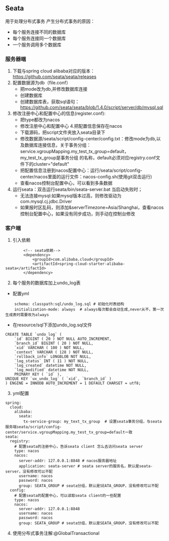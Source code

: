 ## Seata
用于处理分布式事务
产生分布式事务的原因：
- 每个服务连接不同的数据库
- 每个服务连接同一个数据库
- 一个服务调用多个数据库 
### 服务器端
1. 下载与spring cloud alibaba对应的版本：https://github.com/seata/seata/releases
2. 配置数据源为db（file.conf）
    - 把mode改为db,并修改数据库连接
    - 创建数据库
    - 创建数据库表，获取sql语句：https://github.com/seata/seata/blob/1.4.0/script/server/db/mysql.sql
3. 修改注册中心和配置中心的信息(register.conf):
    - 把type都改为nacos
    - 修改注册中心和配置中心
4.把配置信息保存在nacos
    - 下载源码，把script文件夹放入seata目录下
    - 修改数据源/seata/script/config-center/config.txt：修改mode为db,以及数据库连接信息，关于事务分组：service.vgroupMapping.my_test_tx_group=default，my_test_tx_group是事务分组
    的名称，default必须对应registry.conf文件下的cluster="default"
    - 把配置信息注册到nacos配置中心：运行/seata/script/config-center/nacos里面的运行文件：nacos-config.sh(使用git双击运行)
    - 查看nacos控制台配置中心，可以看到多条数据
5. 运行seata：双击运行seata/bin/seata-server.bat
   当启动失败时；
   - 无法连接mysql:如果mysql版本过高，则修改驱动为com.mysql.cj.jdbc.Driver
   - 如果报时区乱码，则添加&serverTimezone=Asia/Shanghai，查看nacos控制台配置中心，如果没有同步成功，则手动在控制台修改
### 客户端
1. 引入依赖
```
        <!-- seata依赖-->
        <dependency>
            <groupId>com.alibaba.cloud</groupId>
            <artifactId>spring-cloud-starter-alibaba-seata</artifactId>
        </dependency>
```
2. 每个服务的数据库加上undo_log表
- 配置yml
```
    schema: classpath:sql/undo_log.sql # 初始化时表结构
    initialization-mode: always  # always每次都会自动生成,never从不，第一次生成表时需要改为always
```
- 在resource/sql下添加undo_log.sql文件
```
CREATE TABLE `undo_log` (
	`id` BIGINT ( 20 ) NOT NULL AUTO_INCREMENT,
	`branch_id` BIGINT ( 20 ) NOT NULL,
	`xid` VARCHAR ( 100 ) NOT NULL,
	`context` VARCHAR ( 128 ) NOT NULL,
	`rollback_info` LONGBLOB NOT NULL,
	`log_status` INT ( 11 ) NOT NULL,
	`log_created` datetime NOT NULL,
	`log_modified` datetime NOT NULL,
	PRIMARY KEY ( `id` ),
UNIQUE KEY `ux_undo_log` ( `xid`, `branch_id` )
) ENGINE = INNODB AUTO_INCREMENT = 1 DEFAULT CHARSET = utf8;
```
3. yml配置
```
spring:
  cloud:
    alibaba:
      seata:
        tx-service-group: my_text_tx_group  # 设置seata事务分组，与seata服务端seata/script/config-center/service.vgroupMapping.my_test_tx_group=default一致
seata:
  registry:
    # 配置seata的注册中心，告诉seata client 怎么去访问seata server
    type: nacos
    nacos:
      server-addr: 127.0.0.1:8848 # nacos服务器地址
      application: seata-server # seata server的服务名，默认是seata-server，没有修改可以不配
      username: nacos
      password: nacos
      group: SEATA_GROUP # seata分组，默认是SEATA_GROUP，没有修改可以不配
  config:
    # 配置seata的配置中心，可以读取seata client的一些配置
    type: nacos
    nacos:
      server-addr: 127.0.0.1:8848
      username: nacos
      password: nacos
      group: SEATA_GROUP # seata分组，默认是SEATA_GROUP，没有修改可以不配
```
4. 使用分布式事务注解:@GlobalTransactional